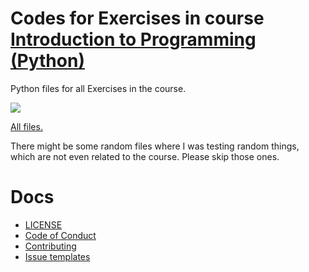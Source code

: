 # Codes for Exercises in course [Introduction to Programming (Python)](https://github.com/htnminh/python-introduction)
Python files for all Exercises in the course. 

![](https://github.com/htnminh/python-introduction-exercises/blob/eaeca0a9b5e23597f9438311e2b2d5719e389829/docs/preview.PNG)

[All files.](https://github.com/htnminh/python-introduction-exercises/tree/main/files)

There might be some random files where I was testing random things, which are not even related to the course. Please skip those ones.

# Docs
- [LICENSE](https://github.com/htnminh/python-introduction-exercises/blob/main/LICENSE)
- [Code of Conduct](https://github.com/htnminh/python-introduction-exercises/blob/main/docs/CODE_OF_CONDUCT.md)
- [Contributing](https://github.com/htnminh/python-introduction-exercises/blob/main/docs/CONTRIBUTING.md)
- [Issue templates](https://github.com/htnminh/python-introduction-exercises/tree/main/.github/ISSUE_TEMPLATE)
